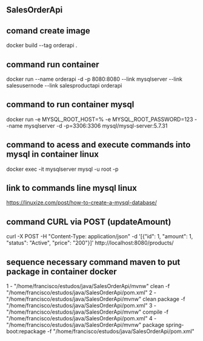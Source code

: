 ## SalesOrderApi

## comand create image
docker build --tag orderapi .

## command run container
docker run --name orderapi -d -p 8080:8080 --link mysqlserver --link salesusernode --link salesproductapi orderapi

## command to run container mysql
docker run -e MYSQL_ROOT_HOST=% -e MYSQL_ROOT_PASSWORD=123 --name mysqlserver -d -p=3306:3306 mysql/mysql-server:5.7.31


## command to acess and execute commands into mysql in container linux
docker exec -it mysqlserver mysql -u root -p

## link to commands line mysql linux
https://linuxize.com/post/how-to-create-a-mysql-database/

## command CURL via POST (updateAmount)
curl -X POST -H "Content-Type: application/json" -d '[{"id": 1, "amount": 1, "status": "Active", "price": "200"}]' http://localhost:8080/products/


## sequence necessary command maven to put package in container docker
1  -  "/home/francisco/estudos/java/SalesOrderApi/mvnw" clean -f "/home/francisco/estudos/java/SalesOrderApi/pom.xml"
2  -  "/home/francisco/estudos/java/SalesOrderApi/mvnw" clean package  -f "/home/francisco/estudos/java/SalesOrderApi/pom.xml"
3  -  "/home/francisco/estudos/java/SalesOrderApi/mvnw" compile -f "/home/francisco/estudos/java/SalesOrderApi/pom.xml"
4  -  "/home/francisco/estudos/java/SalesOrderApi/mvnw" package spring-boot:repackage -f "/home/francisco/estudos/java/SalesOrderApi/pom.xml"






